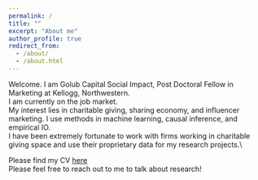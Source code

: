 ```yaml
---
permalink: /
title: ""
excerpt: "About me"
author_profile: true
redirect_from: 
  - /about/
  - /about.html
---
```


Welcome. I am Golub Capital Social Impact, Post Doctoral Fellow in Marketing at Kellogg, Northwestern. \
I am currently on the job market. \
My interest lies in charitable giving, sharing economy, and influencer marketing. I use methods in machine learning, causal inference, and empirical IO. \
I have been extremely fortunate to work with firms working in charitable giving space and use their proprietary data for my research projects.\

Please find my CV [here](http://docs.google.com/gview?url=https://raw.githubusercontent.com/abhirish/abhirish.github.io/master/_pages/CV.pdf)\
Please feel free to reach out to me to talk about research! 

